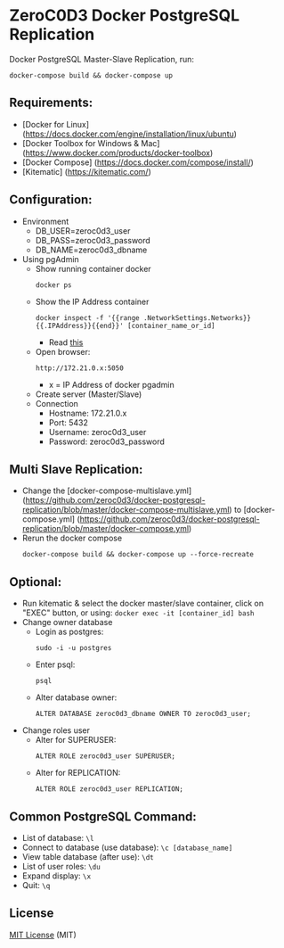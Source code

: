 # ZeroC0D3 Docker PostgreSQL Replication

Docker PostgreSQL Master-Slave Replication, run:
```
docker-compose build && docker-compose up
```

## Requirements:
   * [Docker for Linux] (https://docs.docker.com/engine/installation/linux/ubuntu)
   * [Docker Toolbox for Windows & Mac] (https://www.docker.com/products/docker-toolbox)
   * [Docker Compose] (https://docs.docker.com/compose/install/) 
   * [Kitematic] (https://kitematic.com/) 

## Configuration:
   * Environment
     - DB_USER=zeroc0d3_user
     - DB_PASS=zeroc0d3_password
     - DB_NAME=zeroc0d3_dbname
   * Using pgAdmin
     - Show running container docker
       ```
       docker ps
       ```
     - Show the IP Address container
       ```
       docker inspect -f '{{range .NetworkSettings.Networks}}{{.IPAddress}}{{end}}' [container_name_or_id]
       ```
       * Read [this](http://stackoverflow.com/questions/17157721/getting-a-docker-containers-ip-address-from-the-host)
     - Open browser: 
       ```
       http://172.21.0.x:5050
       ```
       * x = IP Address of docker pgadmin
     - Create server (Master/Slave)
     - Connection
       * Hostname: 172.21.0.x
       * Port: 5432
       * Username: zeroc0d3_user
       * Password: zeroc0d3_password

## Multi Slave Replication:
   * Change the [docker-compose-multislave.yml] (https://github.com/zeroc0d3/docker-postgresql-replication/blob/master/docker-compose-multislave.yml) to [docker-compose.yml] (https://github.com/zeroc0d3/docker-postgresql-replication/blob/master/docker-compose.yml)
   * Rerun the docker compose
     ```
     docker-compose build && docker-compose up --force-recreate
     ```
  
## Optional:
   * Run kitematic & select the docker master/slave container, click on "EXEC" button, or using:
	   ```docker exec -it [container_id] bash```
   * Change owner database  
     - Login as postgres:
         ```
         sudo -i -u postgres
         ```
     - Enter psql:
         ```
         psql
         ```
	 - Alter database owner:
	     ```
	     ALTER DATABASE zeroc0d3_dbname OWNER TO zeroc0d3_user;
	     ```
   * Change roles user 
	 - Alter for SUPERUSER:
	     ```
	     ALTER ROLE zeroc0d3_user SUPERUSER;
	     ```
	 - Alter for REPLICATION:
	     ```
	     ALTER ROLE zeroc0d3_user REPLICATION;
	     ```

## Common PostgreSQL Command:
   * List of database: ```\l```
   * Connect to database (use database): ```\c [database_name]```
   * View table database (after use): ```\dt```
   * List of user roles: ```\du```
   * Expand display: ```\x```
   * Quit: ```\q```

## License
[MIT License](https://github.com/zeroc0d3/docker-postgresql-replication/blob/master/LICENSE) (MIT)
